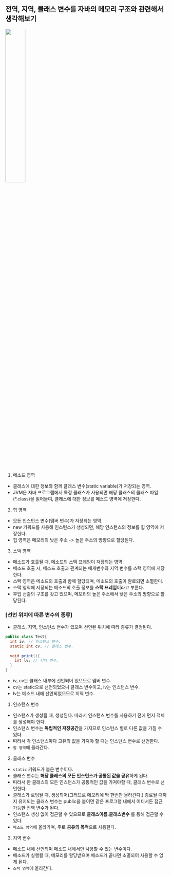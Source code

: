 ## 전역, 지역, 클래스 변수를 자바의 메모리 구조와 관련해서 생각해보기


<img src="https://user-images.githubusercontent.com/33534771/74100794-00363c80-4b76-11ea-9616-2a819e6dcb4b.png" width="35%"/>


1. 메소드 영역

- 클래스에 대한 정보와 함께 클래스 변수(static variable)가 저장되는 영역. 
- JVM은 자바 프로그램에서 특정 클래스가 사용되면 해당 클래스의 클래스 파일(*.class)을 읽어들여, 클래스에 대한 정보를 메소드 영역에 저장한다. 

2. 힙 영역

- 모든 인스턴스 변수(멤버 변수)가 저장되는 영역.
- new 키워드를 사용해 인스턴스가 생성되면, 해당 인스턴스의 정보를 힙 영역에 저장한다. 
- 힙 영역은 메모리의 낮은 주소 -> 높은 주소의 방향으로 할당된다.

3. 스택 영역

- 메소드가 호출될 때, 메소드의 스택 프레임이 저장되는 영역.
- 메소드 호출 시, 메소드 호출과 관계되는 매개변수와 지역 변수를 스택 영역에 저장한다. 
- 스택 영역은 메소드의 호출과 함께 할당되며, 메소드의 호출이 완료되면 소멸한다.
- 스택 영역에 저장되는 메소드의 호출 정보를 **스택 프레임**이라고 부른다.
- 후입 선출의 구조를 갖고 있으며, 메모리의 높은 주소에서 낮은 주소의 방향으로 할당된다.



### [선언 위치에 따른 변수의 종류]

- 클래스, 지역, 인스턴스 변수가 있으며 선언된 위치에 따라 종류가 결정된다.

```java
public class Test{
  int iv; // 인스턴스 변수.
  static int cv; // 클래스 변수.
  
  void print(){
    int lv; // 지역 변수. 
  }
}
```

- iv, cv는 클래스 내부에 선언되어 있으므로 멤버 변수.
- cv는 static으로 선언되었으니 클래스 변수이고, iv는 인스턴스 변수.
- lv는 메소드 내에 선언되었으므로 지역 변수. 



1. 인스턴스 변수

- 인스턴스가 생성될 때, 생성된다. 따라서 인스턴스 변수를 사용하기 전에 먼저 객체를 생성해야 한다.
- 인스턴스 변수는 **독립적인 저장공간**을 가지므로 인스턴스 별로 다른 값을 가질 수 있다.
- 따라서 각 인스턴스마다 고유의 값을 가져야 할 때는 인스턴스 변수로 선언한다.
- `힙 영역`에 올라간다.

2. 클래스 변수

- `static` 키워드가 붙은 변수이다. 
- 클래스 변수는 **해당 클래스의 모든 인스턴스가 공통된 값을 공유**하게 된다.
- 따라서 한 클래스의 모든 인스턴스가 공통적인 값을 가져야할 때, 클래스 변수로 선언한다. 
- 클래스가 로딩될 때, 생성되어(그러므로 메모리에 딱 한번만 올라간다.) 종료될 때까지 유지되는 클래스 변수는 public을 붙이면 같은 프로그램 내에서 어디서든 접근 가능한 전역 변수가 된다.
- 인스턴스 생성 없이 접근할 수 있으므로 **클래스이름.클래스변수** 를 통해 접근할 수 있다. 
- `메소드 영역`에 올라가며, 주로 **공유의 목적**으로 사용한다.

3. 지역 변수

- 메소드 내에 선언되며 메소드 내에서만 사용할 수 있는 변수이다.
- 메소드가 실행될 때, 메모리를 할당받으며 메소드가 끝나면 소멸되어 사용할 수 없게 된다.
- `스택 영역`에 올라간다.
